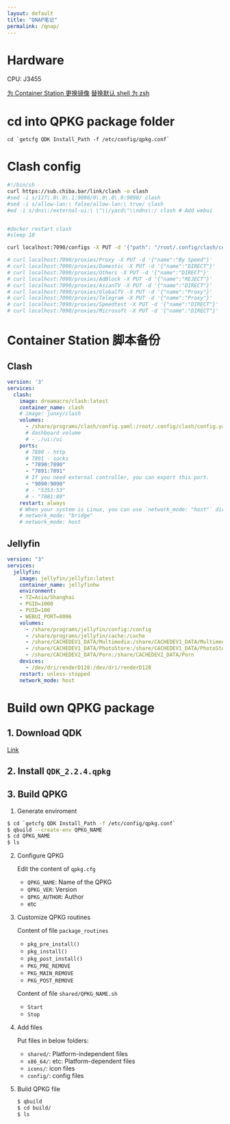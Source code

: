 ```yaml
---
layout: default
title: "QNAP笔记"
permalink: /qnap/
---
```


# Hardware

CPU: J3455 

[为 Container Station 更换镜像](http://einverne.github.io/post/2020/01/qnap-docker-registry-mirror.html)
[替换默认 shell 为 zsh](http://einverne.github.io/post/2019/05/qnap-change-default-login-shell-to-zsh.html)


# cd into QPKG package folder
```
cd `getcfg QDK Install_Path -f /etc/config/qpkg.conf` 
```

# Clash config
```bash
#!/bin/sh
curl https://sub.chiba.bar/link/clash -o clash
#sed -i s/127\.0\.0\.1:9090/0\.0\.0\.0:9090/ clash
#sed -i s/allow-lan:\ false/allow-lan:\ true/ clash
#ed -i s/dns\:/external-ui:\ \"\\/yacd\"\\ndns\:/ clash # Add webui


#docker restart clash
#sleep 10

curl localhost:7090/configs -X PUT -d '{"path": "/root/.config/clash/config.yaml"}'

# curl localhost:7090/proxies/Proxy -X PUT -d '{"name":"By Speed"}'
# curl localhost:7090/proxies/Domestic -X PUT -d '{"name":"DIRECT"}'
# curl localhost:7090/proxies/Others -X PUT -d '{"name":"DIRECT"}'
# curl localhost:7090/proxies/AdBlock -X PUT -d '{"name":"REJECT"}'
# curl localhost:7090/proxies/AsianTV -X PUT -d '{"name":"DIRECT"}'
# curl localhost:7090/proxies/GlobalTV -X PUT -d '{"name":"Proxy"}'
# curl localhost:7090/proxies/Telegram -X PUT -d '{"name":"Proxy"}'
# curl localhost:7090/proxies/Speedtest -X PUT -d '{"name":"DIRECT"}'
# curl localhost:7090/proxies/Microsoft -X PUT -d '{"name":"DIRECT"}'
```


# Container Station 脚本备份

## Clash
```yaml
version: '3'
services:
  clash:
    image: dreamacro/clash:latest
    container_name: clash
    # image: junxy/clash
    volumes:
      - /share/programs/clash/config.yaml:/root/.config/clash/config.yaml
      # dashboard volume
      # - ./ui:/ui
    ports:
      # 7890 - http
      # 7891 - socks
      - "7890:7890"
      - "7891:7891"
      # If you need external controller, you can export this port.
      - "9090:9090"
      # - "5353:53"
      # - "7081:80"
    restart: always
    # When your system is Linux, you can use `network_mode: "host"` directly.
    # network_mode: "bridge"
    # network_mode: host

```


## Jellyfin
```yaml
version: "3"
services:
  jellyfin:
    image: jellyfin/jellyfin:latest
    container_name: jellyfinhw
    environment:
    - TZ=Asia/Shanghai
    - PGID=1000
    - PUID=100
    - WEBUI_PORT=8096
    volumes:
      - /share/programs/jellyfin/config:/config
      - /share/programs/jellyfin/cache:/cache
      - /share/CACHEDEV1_DATA/Multimedia:/share/CACHEDEV1_DATA/Multimedia
      - /share/CACHEDEV1_DATA/PhotoStore:/share/CACHEDEV1_DATA/PhotoStore
      - /share/CACHEDEV2_DATA/Porn:/share/CACHEDEV2_DATA/Porn
    devices:
      - /dev/dri/renderD128:/dev/dri/renderD128
    restart: unless-stopped
    network_mode: host
```



# Build own QPKG package

## 1. Download QDK
   [Link](http://wiki.qnap.com/wiki/QPKG_Development_Guidelines)

## 2. Install `QDK_2.2.4.qpkg`
## 3. Build QPKG

1. Generate enviroment
```bash
$ cd `getcfg QDK Install_Path -f /etc/config/qpkg.conf` 
$ qbuild --create-env QPKG_NAME
$ cd QPKG_NAME
$ ls
```
2. Configure QPKG

    Edit the content of `qpkg.cfg`
    - `QPKG_NAME`: Name of the QPKG
    - `QPKG_VER`: Version
    - `QPKG_AUTHOR`: Author
    - etc

3. Customize QPKG routines

    Content of file `package_routines`

    - `pkg_pre_install()`
    - `pkg_install()`
    - `pkg_post_install()`
    - `PKG_PRE_REMOVE`
    - `PKG_MAIN_REMOVE`
    - `PKG_POST_REMOVE`

    Content of file `shared/QPKG_NAME.sh`

    - `Start`
    - `Stop`

4. Add files

    Put files in below folders:

    - `shared/`: Platform-independent files
    - `x86_64/`: etc: Platform-dependent files
    - `icons/`: icon files
    - `config/`: config files

5. Build QPKG file

    ```bash
    $ qbuild
    $ cd build/
    $ ls
    ```
